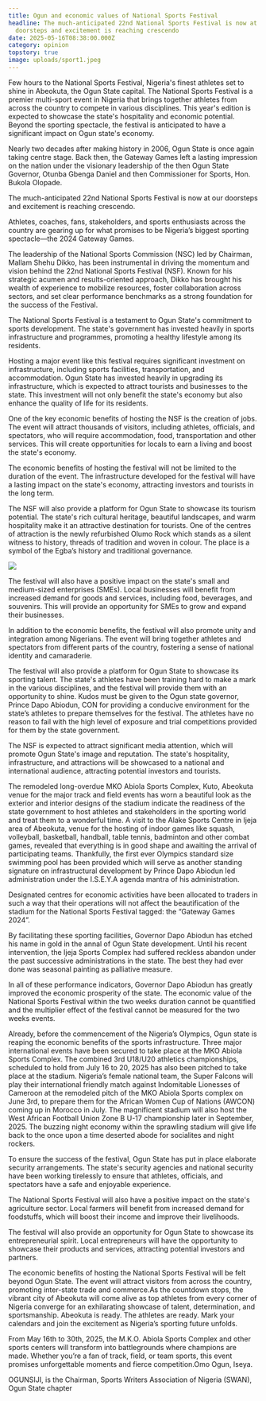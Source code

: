 ```yaml
---
title: Ogun and economic values of National Sports Festival
headline: The much-anticipated 22nd National Sports Festival is now at our
  doorsteps and excitement is reaching crescendo
date: 2025-05-16T08:38:00.000Z
category: opinion
topstory: true
image: uploads/sport1.jpeg
---
```

Few hours to the National Sports Festival, Nigeria's finest athletes set to shine in Abeokuta, the Ogun State capital. The National Sports Festival is a premier multi-sport event in Nigeria that brings together athletes from across the country to compete in various disciplines. This year's edition is expected to showcase the state's hospitality and economic potential. Beyond the sporting spectacle, the festival is anticipated to have a significant impact on Ogun state's economy.

Nearly two decades after making history in 2006, Ogun State is once again taking centre stage. Back then, the Gateway Games left a lasting impression on the nation under the visionary leadership of the then Ogun State Governor, Otunba Gbenga Daniel and then Commissioner for Sports, Hon. Bukola Olopade.

The much-anticipated 22nd National Sports Festival is now at our doorsteps and excitement is reaching crescendo.

Athletes, coaches, fans, stakeholders, and sports enthusiasts across the country are gearing up for what promises to be Nigeria’s biggest sporting spectacle—the 2024 Gateway Games.

The leadership of the National Sports Commission (NSC) led by Chairman, Mallam Shehu Dikko, has been instrumental in driving the momentum and vision behind the 22nd National Sports Festival (NSF). Known for his strategic acumen and results-oriented approach, Dikko has brought his wealth of experience to mobilize resources, foster collaboration across sectors, and set clear performance benchmarks as a strong foundation for the success of the Festival.

The National Sports Festival is a testament to Ogun State's commitment to sports development. The state's government has invested heavily in sports infrastructure and programmes, promoting a healthy lifestyle among its residents.

Hosting a major event like this festival requires significant investment on infrastructure, including sports facilities, transportation, and accommodation. Ogun State has invested heavily in upgrading its infrastructure, which is expected to attract tourists and businesses to the state. This investment will not only benefit the state's economy but also enhance the quality of life for its residents.

One of the key economic benefits of hosting the NSF is the creation of jobs. The event will attract thousands of visitors, including athletes, officials, and spectators, who will require accommodation, food, transportation and other services. This will create opportunities for locals to earn a living and boost the state's economy.

The economic benefits of hosting the festival will not be limited to the duration of the event. The infrastructure developed for the festival will have a lasting impact on the state's economy, attracting investors and tourists in the long term.

The NSF will also provide a platform for Ogun State to showcase its tourism potential. The state's rich cultural heritage, beautiful landscapes, and warm hospitality make it an attractive destination for tourists. One of the centres of attraction is the newly refurbished Olumo Rock which stands as a silent witness to history, threads of tradition and woven in colour. The place is a symbol of the Egba’s history and traditional governance.



![](https://www.thegatewaypeople.com/uploads/sport2.jpeg)



The festival will also have a positive impact on the state's small and medium-sized enterprises (SMEs). Local businesses will benefit from increased demand for goods and services, including food, beverages, and souvenirs. This will provide an opportunity for SMEs to grow and expand their businesses.

In addition to the economic benefits, the festival will also promote unity and integration among Nigerians. The event will bring together athletes and spectators from different parts of the country, fostering a sense of national identity and camaraderie.

The festival will also provide a platform for Ogun State to showcase its sporting talent. The state's athletes have been training hard to make a mark in the various disciplines, and the festival will provide them with an opportunity to shine. Kudos must be given to the Ogun state governor, Prince Dapo Abiodun, CON for providing a conducive environment for the state’s athletes to prepare themselves for the festival. The athletes have no reason to fail with the high level of exposure and trial competitions provided for them by the state government.

The NSF is expected to attract significant media attention, which will promote Ogun State's image and reputation. The state's hospitality, infrastructure, and attractions will be showcased to a national and international audience, attracting potential investors and tourists.

The remodeled long-overdue MKO Abiola Sports Complex, Kuto, Abeokuta venue for the major track and field events has worn a beautiful look as the exterior and interior designs of the stadium indicate the readiness of the state government to host athletes and stakeholders in the sporting world and treat them to a wonderful time. A visit to the Alake Sports Centre in Ijeja area of Abeokuta, venue for the hosting of indoor games like squash, volleyball, basketball, handball, table tennis, badminton and other combat games, revealed that everything is in good shape and awaiting the arrival of participating teams. Thankfully, the first ever Olympics standard size swimming pool has been provided which will serve as another standing signature on infrastructural development by Prince Dapo Abiodun led administration under the I.S.E.Y.A agenda mantra of his administration.

Designated centres for economic activities have been allocated to traders in such a way that their operations will not affect the beautification of the stadium for the National Sports Festival tagged: the “Gateway Games 2024”.

By facilitating these sporting facilities, Governor Dapo Abiodun has etched his name in gold in the annal of Ogun State development. Until his recent intervention, the Ijeja Sports Complex had suffered reckless abandon under the past successive administrations in the state. The best they had ever done was seasonal painting as palliative measure.

In all of these performance indicators, Governor Dapo Abiodun has greatly improved the economic prosperity of the state. The economic value of the National Sports Festival within the two weeks duration cannot be quantified and the multiplier effect of the festival cannot be measured for the two weeks events. 

Already, before the commencement of the Nigeria’s Olympics, Ogun state is reaping the economic benefits of the sports infrastructure. Three major international events have been secured to take place at the MKO Abiola Sports Complex. The combined 3rd U18/U20 athletics championships, scheduled to hold from July 16 to 20, 2025 has also been pitched to take place at the stadium. Nigeria’s female national team, the Super Falcons will play their international friendly match against Indomitable Lionesses of Cameroon at the remodeled pitch of the MKO Abiola Sports complex on June 3rd, to prepare them for the African Women Cup of Nations (AWCON) coming up in Morocco in July. The magnificent stadium will also host the West African Football Union Zone B U-17 championship later in September, 2025. The buzzing night economy within the sprawling stadium will give life back to the once upon a time deserted abode for socialites and night rockers.

To ensure the success of the festival, Ogun State has put in place elaborate security arrangements. The state's security agencies and national security have been working tirelessly to ensure that athletes, officials, and spectators have a safe and enjoyable experience.

The National Sports Festival will also have a positive impact on the state's agriculture sector. Local farmers will benefit from increased demand for foodstuffs, which will boost their income and improve their livelihoods.

The festival will also provide an opportunity for Ogun State to showcase its entrepreneurial spirit. Local entrepreneurs will have the opportunity to showcase their products and services, attracting potential investors and partners.

The economic benefits of hosting the National Sports Festival will be felt beyond Ogun State. The event will attract visitors from across the country, promoting inter-state trade and commerce.As the countdown stops, the vibrant city of Abeokuta will come alive as top athletes from every corner of Nigeria converge for an exhilarating showcase of talent, determination, and sportsmanship. Abeokuta is ready. The athletes are ready. Mark your calendars and join the excitement as Nigeria’s sporting future unfolds.

From May 16th to 30th, 2025, the M.K.O. Abiola Sports Complex and other sports centers will transform into battlegrounds where champions are made. Whether you’re a fan of track, field, or team sports, this event promises unforgettable moments and fierce competition.Omo Ogun, Iseya.


OGUNSIJI, is the Chairman, Sports Writers Association of Nigeria (SWAN), Ogun State chapter
